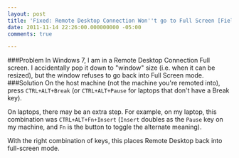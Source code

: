 ```yaml
---
layout: post
title: 'Fixed: Remote Desktop Connection Won''t go to Full Screen [Field Notes]'
date: 2011-11-14 22:26:00.000000000 -05:00
comments: true

---
```

###Problem
In Windows 7, I am in a Remote Desktop Connection Full screen. I accidentally pop it down to "window" size (i.e. when it can be resized), but the window refuses to go back into Full Screen mode.
###Solution
On the host machine (not the machine you're remoted into), press `CTRL+ALT+Break` (or `CTRL+ALT+Pause` for laptops that don't have a Break key).

On laptops, there may be an extra step. For example, on my laptop, this combination was `CTRL+ALT+Fn+Insert` (`Insert` doubles as the `Pause` key on my machine, and `Fn` is the button to toggle the alternate meaning).

With the right combination of keys, this places Remote Desktop back into full-screen mode.
